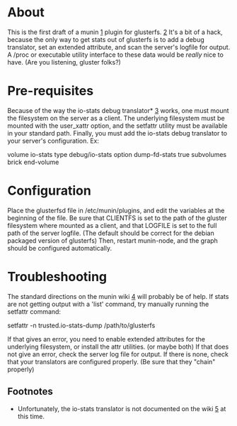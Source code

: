 About
=====

This is the first draft of a munin [1] plugin for glusterfs. [2] It's a bit of
a hack, because the only way to get stats out of glusterfs is to add a debug
translator, set an extended attribute, and scan the server's logfile for output.
A /proc or executable utility interface to these data would be *really* nice to
have. (Are you listening, gluster folks?)

Pre-requisites
==============

Because of the way the io-stats debug translator* [3] works, one must mount
the filesystem on the server as a client. The underlying filesystem must be
mounted with the user_xattr option, and the setfattr utility must be available 
in your standard path. Finally, you must add the io-stats debug translator to
your server's configuration. Ex:

volume io-stats
        type debug/io-stats
        option dump-fd-stats true
        subvolumes brick
end-volume

Configuration
=============
Place the glusterfsd file in /etc/munin/plugins, and edit the variables at the beginning
of the file. Be sure that CLIENTFS is set to the path of the gluster filesystem where
mounted as a client, and that LOGFILE is set to the full path of the server logfile. (The 
default should be correct for the debian packaged version of glusterfs) Then, restart 
munin-node, and the graph should be configured automatically.

Troubleshooting
===============
The standard directions on the munin wiki [4] will probably be of help. If stats are not
getting output with a 'list' command, try manually running the setfattr command:

setfattr -n trusted.io-stats-dump /path/to/glusterfs

If that gives an error, you need to enable extended attributes for the underlying 
filesystem, or install the attr utilities. (or maybe both) If that does not give an 
error, check the server log file for output. If there is none, check that your translators
are configured properly. (Be sure that they "chain" properly)

Footnotes
---------
* Unfortunately, the io-stats translator is not documented on the wiki [5] at this time.

[1]: http://munin-monitoring.org/
[2]: http://www.gluster.org/
[3]: http://git.gluster.com/?p=glusterfs.git;a=tree;f=xlators/debug/io-stats/src;hb=HEAD
[4]: http://munin-monitoring.org/wiki/FAQ_no_graphs
[5]: http://www.gluster.com/community/documentation/index.php/Translators
